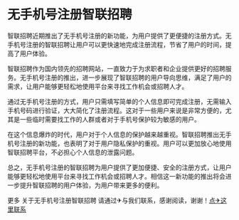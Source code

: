 # 无手机号注册智联招聘

智联招聘近期推出了无手机号注册的新功能，为用户提供了更便捷的注册方式。无手机号注册的智联招聘让用户可以更快速地完成注册流程，节省了用户的时间，提高了用户体验。

智联招聘作为国内领先的招聘网站，一直致力于为求职者和企业提供更好的招聘服务。无手机号注册的推出，进一步展现了智联招聘的用户导向思维，满足了用户的需求，让用户能够更轻松地使用平台来寻找工作机会或招聘人才。

通过无手机号注册的方式，用户只需填写简单的个人信息即可完成注册，无需输入手机号码进行验证，大大简化了注册流程。这对于一些用户来说是非常方便的，尤其是一些临时需要找工作的人群或者对于手机号保护较为敏感的用户。

在这个信息爆炸的时代，用户对于个人信息的保护越来越重视。智联招聘推出无手机号注册的新功能，也表明了对于用户隐私保护的重视。用户可以更加放心地使用智联招聘平台，不必担心个人信息的泄露问题。

总之，无手机号注册的智联招聘为用户提供了更加便捷、安全的注册方式，让用户能够更轻松地使用平台来寻找工作机会或招聘人才。相信这一新功能的推出将会进一步提升智联招聘的用户体验，为用户带来更多的便利。

更多 关于无手机号注册智联招聘 请通过✈与我们联系，感谢阅读，谢谢！[点✈这里联系](https://ww.k02.cc)